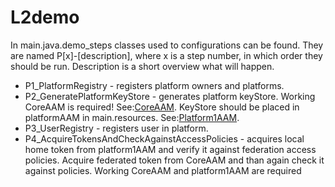 # L2demo
In main.java.demo_steps classes used to configurations can be found. 
They are named P[x]-[description], where x is a step number, in which order they should be run. Description is a short overview what will happen.

* P1_PlatformRegistry - registers platform owners and platforms.
* P2_GeneratePlatformKeyStore - generates platform keyStore. Working CoreAAM is required! See:[CoreAAM](https://github.com/symbiote-h2020/AuthenticationAuthorizationManager/tree/L2-demo-CORE ).
KeyStore should be placed in platformAAM in main.resources. See:[Platform1AAM](https://github.com/symbiote-h2020/AuthenticationAuthorizationManager/tree/L2-demo-PLATFORM1 ).
* P3_UserRegistry - registers user in platform.
* P4_AcquireTokensAndCheckAgainstAccessPolicies - acquires local home token from platform1AAM and verify it against federation access policies. 
Acquire federated token from CoreAAM and than again check it against policies. Working CoreAAM and platform1AAM are required
